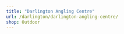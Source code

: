 ```yaml
---
title: "Darlington Angling Centre"
url: /darlington/darlington-angling-centre/
shop: Outdoor
---
```

